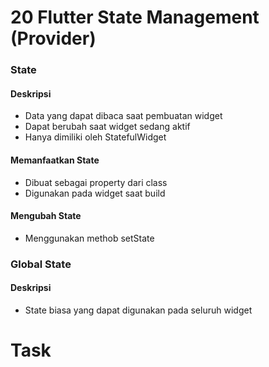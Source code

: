 # 20 Flutter State Management (Provider)

### State

#### Deskripsi
* Data yang dapat dibaca saat pembuatan widget
* Dapat berubah saat widget sedang aktif
* Hanya dimiliki oleh StatefulWidget

#### Memanfaatkan State
* Dibuat sebagai property dari class
* Digunakan pada widget saat build

#### Mengubah State
* Menggunakan methob setState

### Global State

#### Deskripsi
* State biasa yang dapat digunakan pada seluruh widget

# Task
